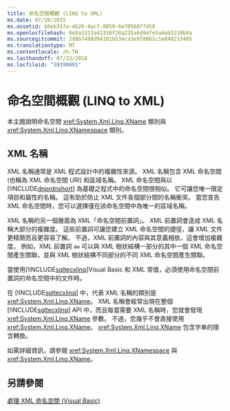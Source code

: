 ```yaml
---
title: 命名空間概觀 (LINQ to XML)
ms.date: 07/20/2015
ms.assetid: b8eb31fa-4b26-4acf-8050-6e705687f458
ms.openlocfilehash: 0e8a3313a41338f28a225a6d94fe5a4eb5210b8a
ms.sourcegitcommit: 2d8b7488d94101b534ca3e9780b1c1e840233405
ms.translationtype: MT
ms.contentlocale: zh-TW
ms.lasthandoff: 07/23/2018
ms.locfileid: "39199091"
---
```

# <a name="namespaces-overview-linq-to-xml"></a>命名空間概觀 (LINQ to XML)
本主題說明命名空間 <xref:System.Xml.Linq.XName> 類別與 <xref:System.Xml.Linq.XNamespace> 類別。  
  
## <a name="xml-names"></a>XML 名稱  
 XML 名稱通常是 XML 程式設計中的複雜性來源。 XML 名稱包含 XML 命名空間 (也稱為 XML 命名空間 URI) 和區域名稱。 XML 命名空間與以 [!INCLUDE[dnprdnshort](~/includes/dnprdnshort-md.md)] 為基礎之程式中的命名空間很相似。 它可讓您唯一限定項目和屬性的名稱。 這有助於防止 XML 文件各個部分間的名稱衝突。 當您宣告 XML 命名空間時，您可以選擇僅在該命名空間中為唯一的區域名稱。  
  
 XML 名稱的另一個層面為 XML「命名空間前置詞」。 XML 前置詞會造成 XML 名稱大部分的複雜度。 這些前置詞可讓您建立 XML 命名空間的捷徑，讓 XML 文件更精簡而且更容易了解。 不過，XML 前置詞的內容與其意義相依，這會增加複雜度。 例如，XML 前置詞 `aw` 可以與 XML 樹狀結構一部分的其中一個 XML 命名空間產生關聯，並與 XML 樹狀結構不同部分的不同 XML 命名空間產生關聯。  
  
 當使用[!INCLUDE[sqltecxlinq](~/includes/sqltecxlinq-md.md)]Visual Basic 和 XML 常值，必須使用命名空間前置詞的命名空間中的文件時。  
  
 在 [!INCLUDE[sqltecxlinq](~/includes/sqltecxlinq-md.md)] 中，代表 XML 名稱的類別是 <xref:System.Xml.Linq.XName>。 XML 名稱會經常出現在整個 [!INCLUDE[sqltecxlinq](~/includes/sqltecxlinq-md.md)] API 中，而且每當需要 XML 名稱時，您就會發現 <xref:System.Xml.Linq.XName> 參數。 不過，您幾乎不會直接使用 <xref:System.Xml.Linq.XName>。 <xref:System.Xml.Linq.XName> 包含字串的隱含轉換。  
  
 如需詳細資訊，請參閱 <xref:System.Xml.Linq.XNamespace> 與 <xref:System.Xml.Linq.XName>。  
  
## <a name="see-also"></a>另請參閱  
 [處理 XML 命名空間 (Visual Basic)](../../../../visual-basic/programming-guide/concepts/linq/working-with-xml-namespaces.md)
